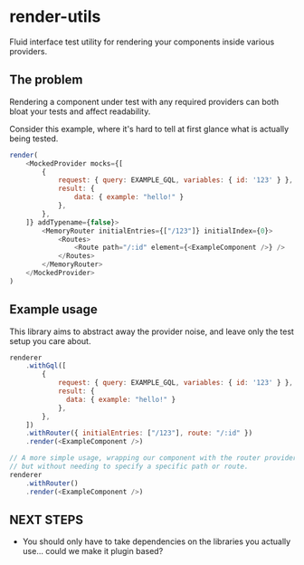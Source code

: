# render-utils
Fluid interface test utility for rendering your components inside various providers.

## The problem

Rendering a component under test with any required providers can both bloat your tests and affect readability.

Consider this example, where it's hard to tell at first glance what is actually being tested.
```js
render(
    <MockedProvider mocks={[
        {
            request: { query: EXAMPLE_GQL, variables: { id: '123' } },
            result: {
                data: { example: "hello!" }
            },
        },
    ]} addTypename={false}>
        <MemoryRouter initialEntries={["/123"]} initialIndex={0}>
            <Routes>
                <Route path="/:id" element={<ExampleComponent />} />
            </Routes>
        </MemoryRouter>
    </MockedProvider>
)
```

## Example usage
This library aims to abstract away the provider noise, and leave only the test setup you care about.
```js
renderer
    .withGql([
        {
            request: { query: EXAMPLE_GQL, variables: { id: '123' } },
            result: {
              data: { example: "hello!" }
            },
        },
    ])
    .withRouter({ initialEntries: ["/123"], route: "/:id" })
    .render(<ExampleComponent />)
```

```js
// A more simple usage, wrapping our component with the router provider 
// but without needing to specify a specific path or route.
renderer
    .withRouter()
    .render(<ExampleComponent />)
```

## NEXT STEPS
- You should only have to take dependencies on the libraries you actually use... could we make it plugin based?